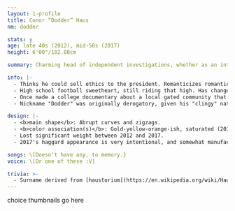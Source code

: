 ```yaml
---
layout: 1-profile
title: Conor “Dodder” Haus
nm: dodder

stats: y
age: late 40s (2012), mid-50s (2017)
height: 6'00"/182.88cm

summary: Charming head of independent investigations, whether as an interrogator in a missing person case or (five years later) a self-help guru with a near-death testimony.

info: |-
  - Thinks he could sell ethics to the president. Romanticizes romanticism, and prides himself on his ability to make the most miserable people smile.
  - High school football sweetheart, still riding that high. Has changed lives in the span of a night; his own was transformed after a memorable one in 2013, after which he fell into a multi-year coma.
  - Once made a college documentary about a local gated community that he considered a cult. Long-term story relation to the other characters is shaky at best, but he definitely had a heavy influence on at least one of them.
  - Nickname "Dodder" was originally derogatory, given his "clingy" nature and stringy yellow hair. Has since embraced it.

design: |-
  - <b>main shape</b>: Abrupt curves and zigzags.
  - <b>color association(s)</b>: Gold-yellow-orange-ish, saturated (2012) and/or faded (2017).
  - Lost significant weight between 2012 and 2017.
  - 2017's haggard appearance is very intentional, and somewhat manufactured.

songs: \[Doesn't have any, to memory.}
voice: \[Or one of these :V]

trivia: >-
  - Surname derived from [haustorium](https://en.wikipedia.org/wiki/Haustorium).
---
```

choice thumbnails go here